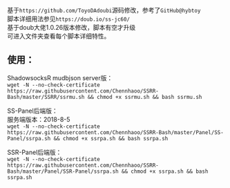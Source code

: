 基于`https://github.com/ToyoDAdoubi`源码修改，参考了`GitHub@hybtoy`<br>
脚本详细用法参见`https://doub.io/ss-jc60/`<br>
基于doub大佬1.0.26版本修改，脚本有空才升级<br>
可进入文件夹查看每个脚本详细特性。<br>

使用：
-----

ShadowsocksR mudbjson server版：<br>
`wget -N --no-check-certificate https://raw.githubusercontent.com/Chennhaoo/SSRR-Bash/master/SSRR/ssrmu.sh && chmod +x ssrmu.sh && bash ssrmu.sh`


SS-Panel后端版：<br>
服务端版本：2018-8-5<br>
`wget -N --no-check-certificate https://raw.githubusercontent.com/Chennhaoo/SSRR-Bash/master/Panel/SS-Panel/ssrpa.sh && chmod +x ssrpa.sh && bash ssrpa.sh`


SSR-Panel后端版：<br>
`wget -N --no-check-certificate https://raw.githubusercontent.com/Chennhaoo/SSRR-Bash/master/Panel/SSR-Panel/ssrpa.sh && chmod +x ssrpa.sh && bash ssrpa.sh`


